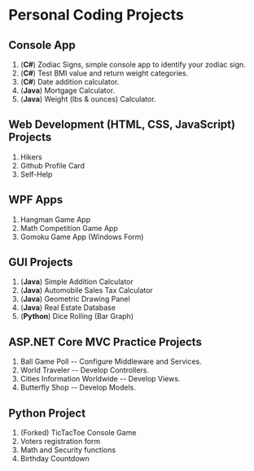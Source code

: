 # Personal Coding Projects

## Console App
1. (**C#**) Zodiac Signs, simple console app to identify your zodiac sign.
2. (**C#**) Test BMI value and return weight categories.
3. (**C#**) Date addition calculator.
4. (**Java**) Mortgage Calculator.
5. (**Java**) Weight (lbs & ounces) Calculator.

## Web Development (HTML, CSS, JavaScript) Projects
1. Hikers
2. Github Profile Card
3. Self-Help

## WPF Apps
1. Hangman Game App
2. Math Competition Game App
3. Gomoku Game App (Windows Form)

## GUI Projects
1. (**Java**) Simple Addition Calculator
2. (**Java**) Automobile Sales Tax Calculator
3. (**Java**) Geometric Drawing Panel
4. (**Java**) Real Estate Database
5. (**Python**) Dice Rolling (Bar Graph)

## ASP.NET Core MVC Practice Projects
1. Ball Game Poll -- Configure Middleware and Services.
2. World Traveler -- Develop Controllers.
3. Cities Information Worldwide -- Develop Views.
4. Butterfly Shop -- Develop Models.

## Python Project
1. (Forked) TicTacToe Console Game
2. Voters registration form
3. Math and Security functions
4. Birthday Countdown

